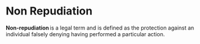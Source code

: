 # Non Repudiation

**Non-repudiation** is a legal term and is defined as the protection against an individual falsely denying having performed a particular action.